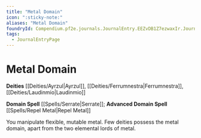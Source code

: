 ```yaml
---
title: "Metal Domain"
icon: ":sticky-note:"
aliases: "Metal Domain"
foundryId: Compendium.pf2e.journals.JournalEntry.EEZvDB1Z7ezwaxIr.JournalEntryPage.FXOdRGOSdQJNprPx
tags:
  - JournalEntryPage
---
```


# Metal Domain
**Deities** [[Deities/Ayrzul|Ayrzul]], [[Deities/Ferrumnestra|Ferrumnestra]], [[Deities/Laudinmio|Laudinmio]]

**Domain Spell** [[Spells/Serrate|Serrate]]; **Advanced Domain Spell** [[Spells/Repel Metal|Repel Metal]]

You manipulate flexible, mutable metal. Few deities possess the metal domain, apart from the two elemental lords of metal.